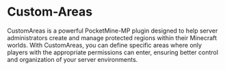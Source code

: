 # Custom-Areas
CustomAreas is a powerful PocketMine-MP plugin designed to help server administrators create and manage protected regions within their Minecraft worlds. With CustomAreas, you can define specific areas where only players with the appropriate permissions can enter, ensuring better control and organization of your server environments.
